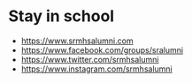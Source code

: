 # Stay in school

* https://www.srmhsalumni.com
* https://www.facebook.com/groups/sralumni
* https://www.twitter.com/srmhsalumni
* https://www.instagram.com/srmhsalumni

